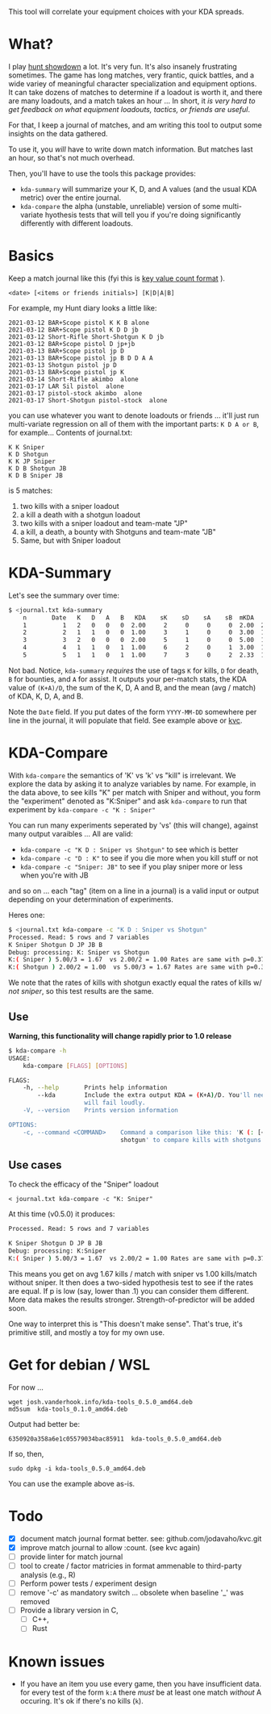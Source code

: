 This tool will correlate your equipment choices with your KDA spreads.

# What?

I play [hunt showdown](https://www.huntshowdown.com/) a lot. It's very fun. It's also insanely frustrating sometimes. The game has long matches, very frantic, quick battles, and a wide variey of meaningful character specialization and equipment options. It can take dozens of matches to determine if a loadout is worth it, and there are many loadouts, and a match takes an hour ... In short, it *is very hard to get feedback on what equipment loadouts, tactics, or friends are useful*.

For that, I keep a journal of matches, and am writing this tool to output some insights on the data gathered.

To use it, you *will* have to write down match information. But matches last an hour, so that's not much overhead. 

Then, you'll have to use the tools this package provides:

-  `kda-summary` will summarize your K, D, and A values (and the usual KDA metric) over the entire journal.
-  `kda-compare` the alpha (unstable, unreliable) version of some multi-variate hyothesis tests that will tell you if you're doing significantly differently with different loadouts.


# Basics

Keep a match journal like this (fyi this is [key value count format](https://github.com/jodavaho/kvc) ).

```
<date> [<items or friends initials>] [K|D|A|B]
```

For example, my Hunt diary looks a little like:
```
2021-03-12 BAR+Scope pistol K K B alone
2021-03-12 BAR+Scope pistol K D D jb
2021-03-12 Short-Rifle Short-Shotgun K D jb
2021-03-12 BAR+Scope pistol D jp+jb
2021-03-13 BAR+Scope pistol jp D
2021-03-13 BAR+Scope pistol jp B D D A A
2021-03-13 Shotgun pistol jp D
2021-03-13 BAR+Scope pistol jp K
2021-03-14 Short-Rifle akimbo  alone
2021-03-17 LAR Sil pistol  alone
2021-03-17 pistol-stock akimbo  alone
2021-03-17 Short-Shotgun pistol-stock  alone
```

you can use whatever you want to denote loadouts or friends ... it'll just run multi-variate regression on all of them with the important parts: `K D A or B`, for example...
Contents of journal.txt:

```
K K Sniper
K D Shotgun
K K JP Sniper
K D B Shotgun JB
K D B Sniper JB
```

is 5 matches:

1. two kills with a sniper loadout
2. a kill a death with a shotgun loadout
3. two kills with a sniper loadout and team-mate "JP"
4. a kill, a death, a bounty with Shotguns and team-mate "JB"
5. Same, but with Sniper loadout

# KDA-Summary

Let's see the summary over time:

```bash
$ <journal.txt kda-summary
    n       Date   K   D   A   B   KDA    sK    sD    sA    sB  mKDA    mK    mD    mA    mB 
    1          1   2   0   0   0  2.00     2     0     0     0  2.00  2.00  0.00  0.00  0.00 
    2          2   1   1   0   0  1.00     3     1     0     0  3.00  1.50  0.50  0.00  0.00 
    3          3   2   0   0   0  2.00     5     1     0     0  5.00  1.67  0.33  0.00  0.00 
    4          4   1   1   0   1  1.00     6     2     0     1  3.00  1.50  0.50  0.00  0.25 
    5          5   1   1   0   1  1.00     7     3     0     2  2.33  1.40  0.60  0.00  0.40 
```

Not bad. Notice, `kda-summary` *requires* the use of tags `K` for kills, `D` for death, `B` for bounties, and `A` for assist. It outputs your per-match stats, the KDA value of `(K+A)/D`, the sum of the K, D, A and B, and the mean (avg / match) of KDA, K, D, A, and B.

Note the `Date` field. If you put dates of the form `YYYY-MM-DD` somewhere per line in the journal, it will populate that field. See example above or [kvc](github.com/jodavaho/kvc.git).

# KDA-Compare

With 
`kda-compare` 
the semantics of 'K' vs 'k' vs "kill" is irrelevant. We explore the data by asking it to analyze variables by name. For example, in the  data above, to see kills "K" per match with Sniper and without, you form the "experiment" denoted as "K:Sniper" and ask `kda-compare` to run that experiment by `kda-compare -c "K : Sniper"`

You can run many experiments seperated by 'vs' (this will change), against many output varaibles ... All are valid:

- `kda-compare -c "K D : Sniper vs Shotgun"` to see which is better
- `kda-compare -c "D : K"` to see if you die more when you kill stuff or not
- `kda-compare -c "Sniper: JB"` to see if you play sniper more or less when you're with JB

and so on ... each "tag" (item on a line in a journal) is a valid input or output depending on your determination of experiments.

Heres one:
```bash
$ <journal.txt kda-compare -c "K D : Sniper vs Shotgun"
Processed. Read: 5 rows and 7 variables
K Sniper Shotgun D JP JB B 
Debug: processing: K: Sniper vs Shotgun
K:( Sniper ) 5.00/3 = 1.67  vs 2.00/2 = 1.00 Rates are same with p=0.373
K:( Shotgun ) 2.00/2 = 1.00  vs 5.00/3 = 1.67 Rates are same with p=0.373
```

We note that the rates of kills with shotgun exactly equal the rates of kills w/ *not sniper*, so this test results are the same. 

## Use

**Warning, this functionality will change rapidly prior to 1.0 release**

```bash
$ kda-compare -h
USAGE:
    kda-compare [FLAGS] [OPTIONS]

FLAGS:
    -h, --help       Prints help information
        --kda        Include the extra output KDA = (K+A)/D. You'll need to have K, D, and A entries in your log or this
                     will fail loudly.
    -V, --version    Prints version information

OPTIONS:
    -c, --command <COMMAND>    Command a comparison like this: 'K (: [<item>] vs [<item>] )' e.g., 'K: pistol vs
                               shotgun' to compare kills with shotguns vs pistols. or 'K:pistol' to check pistols vs non-pistols
```


## Use cases

To check the efficacy of the "Sniper" loadout
```
< journal.txt kda-compare -c "K: Sniper"
```

At this time (v0.5.0) it produces:

```bash
Processed. Read: 5 rows and 7 variables

K Sniper Shotgun D JP B JB
Debug: processing: K:Sniper
K:( Sniper ) 5.00/3 = 1.67  vs 2.00/2 = 1.00 Rates are same with p=0.373
```

This means you get on avg 1.67 kills / match with sniper vs 1.00 kills/match without sniper. It  then does a two-sided hypothesis test to see if the rates are equal. If p is low (say, lower than .1) you can consider them different. More data makes the results stronger. Strength-of-predictor will be added soon.

One way to interpret this is "This doesn't make sense". That's true, it's primitive still, and mostly a toy for my own use.

# Get for debian / WSL

For now ...

```
wget josh.vanderhook.info/kda-tools_0.5.0_amd64.deb 
md5sum  kda-tools_0.1.0_amd64.deb
```
Output had better be:
```
6350920a358a6e1c05579034bac85911  kda-tools_0.5.0_amd64.deb
```

If so, then, 

```
sudo dpkg -i kda-tools_0.5.0_amd64.deb
```

You can use the example above as-is. 

# Todo

- [x] document match journal format better. see: github.com/jodavaho/kvc.git
- [x] improve match journal to allow :count. (see kvc again)
- [ ] provide linter for match journal
- [ ] tool to create / factor matricies in format ammenable to third-party analysis (e.g., R)
- [ ] Perform power tests / experiment design 
- [ ] remove '-c' as mandatory switch ... obsolete when baseline '\_' was removed
- [ ] Provide a library version in C, 
  - [ ] C++, 
  - [ ] Rust

# Known issues

- If you have an item you use every game, then you have insufficient data. for every test of the form `k:A` there *must* be at least one match *without* A occuring. It's ok if there's no kills (`k`).
